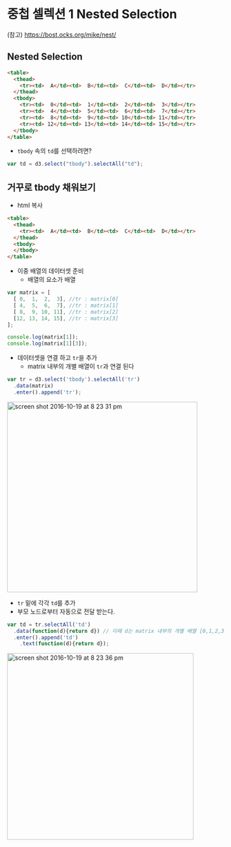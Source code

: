 중첩 셀렉션 1 Nested Selection
===


(참고) https://bost.ocks.org/mike/nest/

Nested Selection
----

```html
<table>
  <thead>
    <tr><td>  A</td><td>  B</td><td>  C</td><td>  D</td></tr>
  </thead>
  <tbody>
    <tr><td>  0</td><td>  1</td><td>  2</td><td>  3</td></tr>
    <tr><td>  4</td><td>  5</td><td>  6</td><td>  7</td></tr>
    <tr><td>  8</td><td>  9</td><td> 10</td><td> 11</td></tr>
    <tr><td> 12</td><td> 13</td><td> 14</td><td> 15</td></tr>
  </tbody>
</table>
```
- `tbody` 속의 `td`를 선택하려면?

```javascript
var td = d3.select("tbody").selectAll("td");
```

거꾸로 tbody 채워보기
---

- html 복사

```html
<table>
  <thead>
    <tr><td>  A</td><td>  B</td><td>  C</td><td>  D</td></tr>
  </thead>
  <tbody>
  </tbody>
</table>
```

- 이중 배열의 데이터셋 준비
  - 배열의 요소가 배열 
```javascript
var matrix = [
  [ 0,  1,  2,  3], //tr : matrix[0]
  [ 4,  5,  6,  7], //tr : matrix[1]
  [ 8,  9, 10, 11], //tr : matrix[2]
  [12, 13, 14, 15], //tr : matrix[3]
];

console.log(matrix[1]);
console.log(matrix[1][3]);
```

- 데이터셋을 연결 하고 `tr`을 추가
  - matrix 내부의 개별 배열이 `tr`과 연결 된다

```javascript
var tr = d3.select('tbody').selectAll('tr')
  .data(matrix)
  .enter().append('tr');
```

<img width="441" alt="screen shot 2016-10-19 at 8 23 31 pm" src="https://cloud.githubusercontent.com/assets/253408/19517102/2cf27030-963a-11e6-845d-afcf553babbf.png">


- `tr` 밑에 각각 `td`를 추가
 - 부모 노드로부터 자동으로 전달 받는다.

```javascript
var td = tr.selectAll('td')
  .data(function(d){return d}) // 이때 d는 matrix 내부의 개별 배열 [0,1,2,3]
  .enter().append('td')
    .text(function(d){return d});
```

<img width="432" alt="screen shot 2016-10-19 at 8 23 36 pm" src="https://cloud.githubusercontent.com/assets/253408/19517105/2e9daed6-963a-11e6-9b8d-9f8e8d19f44b.png">
